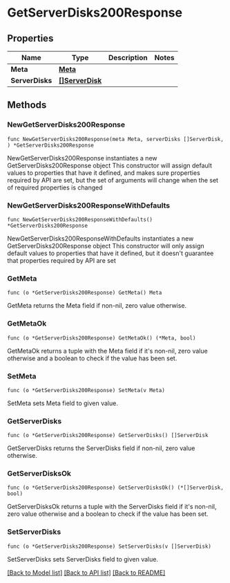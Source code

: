 # GetServerDisks200Response

## Properties

Name | Type | Description | Notes
------------ | ------------- | ------------- | -------------
**Meta** | [**Meta**](Meta.md) |  | 
**ServerDisks** | [**[]ServerDisk**](ServerDisk.md) |  | 

## Methods

### NewGetServerDisks200Response

`func NewGetServerDisks200Response(meta Meta, serverDisks []ServerDisk, ) *GetServerDisks200Response`

NewGetServerDisks200Response instantiates a new GetServerDisks200Response object
This constructor will assign default values to properties that have it defined,
and makes sure properties required by API are set, but the set of arguments
will change when the set of required properties is changed

### NewGetServerDisks200ResponseWithDefaults

`func NewGetServerDisks200ResponseWithDefaults() *GetServerDisks200Response`

NewGetServerDisks200ResponseWithDefaults instantiates a new GetServerDisks200Response object
This constructor will only assign default values to properties that have it defined,
but it doesn't guarantee that properties required by API are set

### GetMeta

`func (o *GetServerDisks200Response) GetMeta() Meta`

GetMeta returns the Meta field if non-nil, zero value otherwise.

### GetMetaOk

`func (o *GetServerDisks200Response) GetMetaOk() (*Meta, bool)`

GetMetaOk returns a tuple with the Meta field if it's non-nil, zero value otherwise
and a boolean to check if the value has been set.

### SetMeta

`func (o *GetServerDisks200Response) SetMeta(v Meta)`

SetMeta sets Meta field to given value.


### GetServerDisks

`func (o *GetServerDisks200Response) GetServerDisks() []ServerDisk`

GetServerDisks returns the ServerDisks field if non-nil, zero value otherwise.

### GetServerDisksOk

`func (o *GetServerDisks200Response) GetServerDisksOk() (*[]ServerDisk, bool)`

GetServerDisksOk returns a tuple with the ServerDisks field if it's non-nil, zero value otherwise
and a boolean to check if the value has been set.

### SetServerDisks

`func (o *GetServerDisks200Response) SetServerDisks(v []ServerDisk)`

SetServerDisks sets ServerDisks field to given value.



[[Back to Model list]](../README.md#documentation-for-models) [[Back to API list]](../README.md#documentation-for-api-endpoints) [[Back to README]](../README.md)


